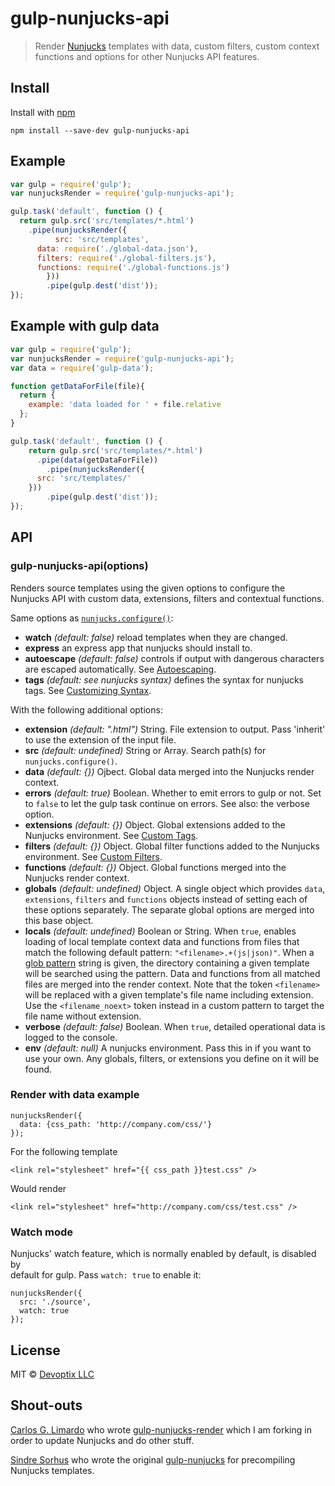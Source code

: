 # gulp-nunjucks-api

> Render [Nunjucks](https://mozilla.github.io/nunjucks/) templates with data,
custom filters, custom context functions and options for other Nunjucks API
features.

## Install

Install with [npm](https://npmjs.org/package/gulp-nunjucks-api)

```
npm install --save-dev gulp-nunjucks-api
```

## Example

```js
var gulp = require('gulp');
var nunjucksRender = require('gulp-nunjucks-api');

gulp.task('default', function () {
  return gulp.src('src/templates/*.html')
    .pipe(nunjucksRender({
		  src: 'src/templates',
      data: require('./global-data.json'),
      filters: require('./global-filters.js'),
      functions: require('./global-functions.js')
		}))
		.pipe(gulp.dest('dist'));
});
```

## Example with gulp data

```js
var gulp = require('gulp');
var nunjucksRender = require('gulp-nunjucks-api');
var data = require('gulp-data');

function getDataForFile(file){
  return {
    example: 'data loaded for ' + file.relative
  };
}

gulp.task('default', function () {
	return gulp.src('src/templates/*.html')
	  .pipe(data(getDataForFile))
		.pipe(nunjucksRender({
      src: 'src/templates/'
    }))
		.pipe(gulp.dest('dist'));
});
```


## API

### gulp-nunjucks-api(options)

Renders source templates using the given options to configure the Nunjucks API
with custom data, extensions, filters and contextual functions.

Same options as
[`nunjucks.configure()`](http://mozilla.github.io/nunjucks/api.html#configure):

- **watch** _(default: false)_ reload templates when they are changed.
- **express** an express app that nunjucks should install to.
- **autoescape** _(default: false)_ controls if output with dangerous
characters are escaped automatically. See
[Autoescaping](http://mozilla.github.io/nunjucks/api.html#autoescaping).
- **tags** _(default: see nunjucks syntax)_ defines the syntax for nunjucks
tags. See
[Customizing Syntax](http://mozilla.github.io/nunjucks/api.html#customizing-syntax).

With the following additional options:

- **extension** _(default: ".html")_ String. File extension to output. Pass 'inherit'
to use the extension of the input file.
- **src** _(default: undefined)_ String or Array. Search path(s) for
`nunjucks.configure()`.
- **data** _(default: {})_ Ojbect. Global data merged into the Nunjucks render
context.
- **errors** _(default: true)_ Boolean. Whether to emit errors to gulp or not.
Set to `false` to let the gulp task continue on errors. See also: the verbose
option.
- **extensions** _(default: {})_ Object. Global extensions added to the
Nunjucks environment. See
[Custom Tags](http://mozilla.github.io/nunjucks/api.html#custom-tags).
- **filters** _(default: {})_ Object. Global filter functions added to the
Nunjucks environment. See
[Custom Filters](http://mozilla.github.io/nunjucks/api.html#custom-filters).
- **functions** _(default: {})_ Object. Global functions merged into the
Nunjucks render context.
- **globals** _(default: undefined)_ Object. A single object which provides
`data`, `extensions`, `filters` and `functions` objects instead of setting
each of these options separately. The separate global options are merged into
this base object.
- **locals** _(default: undefined)_ Boolean or String. When `true`, enables
loading of local template context data and functions from files that match
the following default pattern: `"<filename>.+(js|json)"`. When a
[glob pattern](https://github.com/isaacs/node-glob#glob-primer)
string is given, the directory containing a given template will be searched
using the pattern. Data and functions from all matched files are merged into
the render context. Note that the token `<filename>` will be replaced with a
given template's file name including extension. Use the `<filename_noext>`
token instead in a custom pattern to target the file name without extension.
- **verbose** _(default: false)_ Boolean. When `true`, detailed operational
data is logged to the console.
- **env** _(default: null)_ A nunjucks environment. Pass this in if you want
to use your own. Any globals, filters, or extensions you define on it will
be found.

### Render with data example
```
nunjucksRender({
  data: {css_path: 'http://company.com/css/'}
});
```

For the following template
```
<link rel="stylesheet" href="{{ css_path }}test.css" />
```

Would render
```
<link rel="stylesheet" href="http://company.com/css/test.css" />
```

### Watch mode
Nunjucks' watch feature, which is normally enabled by default, is disabled by                                          
default for gulp. Pass `watch: true` to enable it:

```
nunjucksRender({
  src: './source',
  watch: true
});
```

## License

MIT © [Devoptix LLC](http://www.devoptix.com)

## Shout-outs

[Carlos G. Limardo](http://limardo.org) who wrote
[gulp-nunjucks-render](https://www.npmjs.com/package/gulp-nunjucks-render)
which I am forking in order to update Nunjucks and do other stuff.

[Sindre Sorhus](http://sindresorhus.com/) who wrote the original
[gulp-nunjucks](https://www.npmjs.org/package/gulp-nunjucks) for precompiling
Nunjucks templates.
